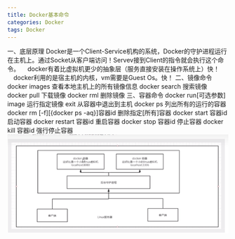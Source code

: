 ```yaml
---
title: Docker基本命令
categories: Docker
tags: Docker
---
```

 一、底层原理
	 Docker是一个Client-Service机构的系统，Docker的守护进程运行在主机上。通过Socket从客户端访问！Servev接到Client的指令就会执行这个命令。
	 　docker有着比虚拟机更少的抽象层（服务直接安装在操作系统上）快！
	 　docker利用的是宿主机的内核，vm需要是Guest Os。快！
 二、镜像命令
	 docker images 查看本地主机上的所有镜像信息
	 docker search 搜索镜像
	 docker pull 下载镜像
	 docker rml 删除镜像
 三、容器命令
	 docker run[可选参数] image 运行指定镜像
	 exit 从容器中退出到主机
	 docker ps 列出所有的运行的容器
	 docker rm [-f][{docker ps -aq}]容器id 删除指定[所有]容器
	 docker start 容器id     启动容器
	 docker restart 容器id	 重启容器
	 docker stop 容器id		 停止容器
	 docker kill 容器id		 强行停止容器
![](/images/docker原理.jpg)
